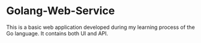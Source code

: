 # Golang-Web-Service

This is a basic web application developed during my learning process of the Go language. It contains both UI and API. 
